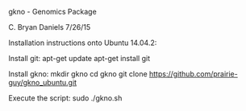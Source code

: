 gkno - Genomics Package

C. Bryan Daniels
7/26/15

Installation instructions onto Ubuntu 14.04.2:

Install git:
apt-get update
apt-get install git

Install gkno:
mkdir gkno
cd gkno
git clone https://github.com/prairie-guy/gkno_ubuntu.git

Execute the script:
sudo ./gkno.sh







